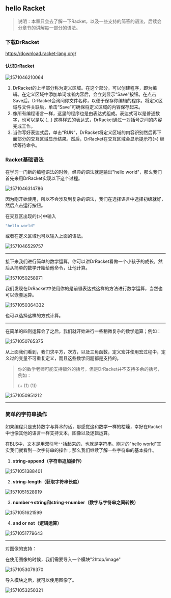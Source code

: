## hello Racket

> 说明：本章只会去了解一下Racket，以及一些支持的简答的语法，后续会分章节的讲解每一部分的语法。



### 下载DrRacket

 https://download.racket-lang.org/ 

#### 认识DrRacket

![1571046210064](C:\Users\Lee\AppData\Roaming\Typora\typora-user-images\1571046210064.png)

1. DrRacket的上半部分称为定义区域。在这个部分，可以创建程序，即为编辑。在定义区域中添加单词或者内容后，会立刻显示“Save”按钮。在点击Save后，DrRacket会询问你文件名称，以便于保存你编辑的程序。将定义区域与文件关联后，单击“Save”可确保将定义区域的内容保存起来。
2. 像所有编程语言一样，这里的程序也是由表达式组成。表达式可以是普通数字，也可以是以 (...) 这样样式的表达式，DrRacket通过一对括号之间的内容完成工作。
3. 当你写好表达式后，单击“RUN”，DrRacket将定义区域的内容识别然后再下面部分的交互区域显示结果。然后，DrRacket在交互区域会显示提示符(>) 继续等待命令。

### Racket基础语法

在学习一门新的编程语法的时候，经典的语法就是输出"hello world"，那么我们首先来用DrRacket实现以下这个过程。

![1571046314786](C:\Users\Lee\AppData\Roaming\Typora\typora-user-images\1571046314786.png)

因为刚开始使用，所以不会涉及到复杂的语法，我们在选择语言中选择初级就好，然后点击运行按钮。

在交互区出现的(>)中输入

```lisp
"hello world"
```

或者在定义区域也可以输入上面的语法。

![1571046529757](C:\Users\Lee\AppData\Roaming\Typora\typora-user-images\1571046529757.png)

----------------------------------------------------------------------------------------------------------



接下来我们进行简单的数学运算，你可以讲DrRacket看做一个小孩子的成长，然后从简单的数学开始给他命令，让他计算。

![1571050258971](C:\Users\Lee\AppData\Roaming\Typora\typora-user-images\1571050258971.png)

我们发现在DrRacket中使用你的是前缀表达式这样的方法进行数学运算，当然也可以嵌套运算。

![1571050364332](C:\Users\Lee\AppData\Roaming\Typora\typora-user-images\1571050364332.png)

也可以选择这样的方式计算。

-----------------------------------------------------------------------------------------------------------------------

在简单的四则运算会了之后，我们就开始进行一些稍微复杂的数学运算；例如：

![1571050765375](C:\Users\Lee\AppData\Roaming\Typora\typora-user-images\1571050765375.png)

从上面我们看到，我们求平方，次方，以及三角函数，定义宏并使用宏过程中，定义过的变量不可重复定义，而且这些数学问题都是支持的。

> 你的数学老师可能支持额外的括号，但是DrRacket并不支持多余的括号，例如：
>
> (+ (1) (1))

![1571050951212](C:\Users\Lee\AppData\Roaming\Typora\typora-user-images\1571050951212.png)

------------------------------------------------------------------------------------------------

### 简单的字符串操作

如果编程只是支持数字与算术的话，那感觉这和数学一样的枯燥，幸好在Racket中也像其他的语言一样支持文本，图像以及逻辑运算。

在BLS中，文本是用双引号`""`括起来的，也就是字符串。刚才的"hello world"其实我们就看到一次字符串的操作；那么我们继续了解一些字符串的基本操作。

1. **string-append（字符串追加操作）**

![1571051388401](C:\Users\Lee\AppData\Roaming\Typora\typora-user-images\1571051388401.png)

2. **string-length（获取字符串长度）**

![1571051528919](C:\Users\Lee\AppData\Roaming\Typora\typora-user-images\1571051528919.png)

3. **number->string和string->number（数字与字符串之间转换）**

![1571051621599](C:\Users\Lee\AppData\Roaming\Typora\typora-user-images\1571051621599.png)

4. **and or not（逻辑运算）**

![1571051779643](C:\Users\Lee\AppData\Roaming\Typora\typora-user-images\1571051779643.png)



--------

对图像的支持：

在使用图像的时候，我们需要导入一个模块"2htdp/image"

![1571053079370](C:\Users\Lee\AppData\Roaming\Typora\typora-user-images\1571053079370.png)

导入模块之后，就可以使用图像了。

![1571053250321](C:\Users\Lee\AppData\Roaming\Typora\typora-user-images\1571053250321.png)

